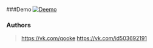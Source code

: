 ###Demo
[![Deemo](https://sun9-37.userapi.com/c858224/v858224327/fcef9/jHaKacaRaPg.jpg "Deemo")](https://sun9-37.userapi.com/c858224/v858224327/fcef9/jHaKacaRaPg.jpghttp:// "Deemo")

### Authors
>https://vk.com/qooke
>https://vk.com/id503692191